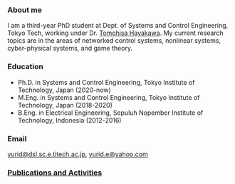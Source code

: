 ### About me

I am a third-year PhD student at Dept. of Systems and Control Engineering, Tokyo Tech, working under Dr. [Tomohisa Hayakawa](http://www.dsl.sc.e.titech.ac.jp/hayakawa/index.html). My current research topics are in the areas of networked control systems, nonlinear systems, cyber-physical systems, and game theory.

### Education

- Ph.D. in Systems and Control Engineering, Tokyo Institute of Technology, Japan (2020-now)
- M.Eng. in Systems and Control Engineering, Tokyo Institute of Technology, Japan (2018-2020)
- B.Eng. in Electrical Engineering, Sepuluh Nopember Institute of Technology, Indonesia (2012-2016) 

### Email

yurid@dsl.sc.e.titech.ac.jp, yurid.e@yahoo.com 


### [Publications and Activities](https://yurideka.github.io/publications)
